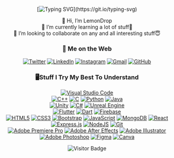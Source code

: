 <div align= "center" markdown="1">

[![Typing SVG](https://readme-typing-svg.herokuapp.com/?center=true&height=60&width=600&size=40&font=Fira+Sans&color=a15fdf&vCenter=true&lines=Flutter+Developer;Unity+GameDev;Competitve+Programmer;Full+Stack+WebDev;)](https://git.io/typing-svg)

👋 Hi, I’m LemonDrop  
🌱 I’m currently learning a lot of stuff🐣  
💞️ I’m looking to collaborate on any and all interesting stuff😇  

### 🔎 Me on the Web
[![Twitter](https://img.shields.io/badge/Twitter-%231DA1F2.svg?style=for-the-badge&logo=Twitter&logoColor=white&link=https://twitter.com/lemondrop847)](https://twitter.com/lemondrop847)
[![LinkedIn](https://img.shields.io/badge/linkedin-%230077B5.svg?style=for-the-badge&logo=linkedin&logoColor=white&link=https://www.linkedin.com/in/nitin-mishra847/)](https://www.linkedin.com/in/nitin-mishra847/)
[![Instagram](https://img.shields.io/badge/Instagram-%23E4405F.svg?style=for-the-badge&logo=Instagram&logoColor=white&link=https://instagram.com/lemon_drop_847/)](https://instagram.com/lemon_drop_847)
[![Gmail](https://img.shields.io/badge/Gmail-D14836?style=for-the-badge&logo=gmail&logoColor=white&link=mailto:awesomenitin847@gmail.com)](mailto:awesomenitin847@gmail.com)
[![GitHub](https://img.shields.io/badge/github-%23121011.svg?style=for-the-badge&logo=github&logoColor=white&link=https://github.com/LemonDrop847)](https://github.com/LemonDrop847)
<!---
### Noob CP profiles  
[![Codechef](https://img.shields.io/badge/dynamic/json?label=CodeChef&query=%24.rating&url=https://competitive-coding-api.herokuapp.com/api/codechef/sherbet_lemon&prefix=Rating%20&color=684273&logo=codechef&logoColor=f5f5dc&labelColor=7b5e47&style=for-the-badge&cacheSeconds=86400)](https://www.codechef.com/users/sherbet_lemon)
[![Codeforces](https://img.shields.io/badge/dynamic/json?&color=1f8acb&logo=codeforces&label=Codeforces&url=https://competitive-coding-api.herokuapp.com/api/codeforces/lemondrop_47&query=%24.rating&prefix=Rating%20&style=for-the-badge&cacheSeconds=86400)](https://codeforces.com/profile/lemondrop_47)
[![Hackerrank](https://img.shields.io/badge/-Hackerrank-2EC866?style=for-the-badge&logo=HackerRank&logoColor=white&link=https://www.hackerrank.com/lemondrop_847)](https://www.hackerrank.com/lemondrop_847)
[![LeetCode](https://img.shields.io/badge/LeetCode-000000?style=for-the-badge&logo=LeetCode&logoColor=#d16c06&link=https://leetcode.com/LemonDrop47/)](https://leetcode.com/LemonDrop47/)
-->
### 🖥️Stuff I Try My Best To Understand

[![Visual Studio Code](https://img.shields.io/badge/Visual%20Studio%20Code-0078d7.svg?style=for-the-badge&logo=visual-studio-code&logoColor=white&link=https://code.visualstudio.com/)](https://code.visualstudio.com/)  
[![C++](https://img.shields.io/badge/c++-%2300599C.svg?style=for-the-badge&logo=c%2B%2B&logoColor=white&link=https://cplusplus.com/)](https://cplusplus.com/)
[![C](https://img.shields.io/badge/c-%2300599C.svg?style=for-the-badge&logo=c&logoColor=white&link=https://www.cprogramming.com/)](https://www.cprogramming.com/)
[![Python](https://img.shields.io/badge/python-3670A0?style=for-the-badge&logo=python&logoColor=ffdd54&link=https://www.python.org/)](https://www.python.org/)
[![Java](https://img.shields.io/badge/java-%23ED8B00.svg?style=for-the-badge&logo=java&logoColor=white&link=https://www.java.com/en/)](https://www.java.com/en/)  
[![Unity](https://img.shields.io/badge/unity-%23000000.svg?style=for-the-badge&logo=unity&logoColor=white&link=https://unity.com/)](https://unity.com/)
[![C#](https://img.shields.io/badge/c%23-%23239120.svg?style=for-the-badge&logo=c-sharp&logoColor=white&link=https://docs.microsoft.com/en-us/dotnet/csharp/)](https://docs.microsoft.com/en-us/dotnet/csharp/)
[![Unreal Engine](https://img.shields.io/badge/unrealengine-%23313131.svg?style=for-the-badge&logo=unrealengine&logoColor=white&link=https://www.unrealengine.com/en-US)](https://www.unrealengine.com/en-US)  
[![Flutter](https://img.shields.io/badge/Flutter-%2302569B.svg?style=for-the-badge&logo=Flutter&logoColor=white&link=https://flutter.dev/)](https://flutter.dev/)
[![Dart](https://img.shields.io/badge/dart-%230175C2.svg?style=for-the-badge&logo=dart&logoColor=white&link=https://dart.dev/)](https://dart.dev/) 
[![Firebase](https://img.shields.io/badge/firebase-%23039BE5.svg?style=for-the-badge&logo=firebase&link=https://firebase.google.com/)](https://firebase.google.com/)  
[![HTML5](https://img.shields.io/badge/html5-%23E34F26.svg?style=for-the-badge&logo=html5&logoColor=white&link=https://devdocs.io/html/)](https://devdocs.io/html/)
[![CSS3](https://img.shields.io/badge/css3-%231572B6.svg?style=for-the-badge&logo=css3&logoColor=white&link=https://devdocs.io/css/)](https://devdocs.io/css/)
[![Bootstrap](https://img.shields.io/badge/bootstrap-%23563D7C.svg?style=for-the-badge&logo=bootstrap&logoColor=white&link=https://getbootstrap.com/)](https://getbootstrap.com/)
[![JavaScript](https://img.shields.io/badge/javascript-%23323330.svg?style=for-the-badge&logo=javascript&logoColor=%23F7DF1E&link=https://javascript.info/)](https://javascript.info/)
[![MongoDB](https://img.shields.io/badge/MongoDB-%234ea94b.svg?style=for-the-badge&logo=mongodb&logoColor=white&link=https://www.mongodb.com/)](https://www.mongodb.com/)
[![React](https://img.shields.io/badge/react-%2320232a.svg?style=for-the-badge&logo=react&logoColor=%2361DAFB&link=https://reactjs.org/)](https://reactjs.org/)
[![Express.js](https://img.shields.io/badge/express.js-%23404d59.svg?style=for-the-badge&logo=express&logoColor=%2361DAFB&link=https://expressjs.com/)](https://expressjs.com/)
[![NodeJS](https://img.shields.io/badge/node.js-6DA55F?style=for-the-badge&logo=node.js&logoColor=white&link=https://nodejs.org/en/)](https://nodejs.org/en/)
[![Git](https://img.shields.io/badge/git-%23F05033.svg?style=for-the-badge&logo=git&logoColor=white&link=https://git-scm.com/)](https://git-scm.com/)  
[![Adobe Premiere Pro](https://img.shields.io/badge/Adobe%20Premiere%20Pro-9999FF.svg?style=for-the-badge&logo=Adobe%20Premiere%20Pro&logoColor=white&link=https://www.adobe.com/products/premiere.html)](https://www.adobe.com/products/premiere.html)
[![Adobe After Effects](https://img.shields.io/badge/Adobe%20After%20Effects-9999FF.svg?style=for-the-badge&logo=Adobe%20After%20Effects&logoColor=white&link=https://www.adobe.com/products/aftereffects.html)](https://www.adobe.com/products/aftereffects.html)
[![Adobe Illustrator](https://img.shields.io/badge/adobe%20illustrator-%23FF9A00.svg?style=for-the-badge&logo=adobe%20illustrator&logoColor=white&link=https://www.adobe.com/products/illustrator.html)](https://www.adobe.com/products/illustrator.html)
[![Adobe Photoshop](https://img.shields.io/badge/adobe%20photoshop-%2331A8FF.svg?style=for-the-badge&logo=adobe%20photoshop&logoColor=white&link=https://www.adobe.com/products/photoshop.html)](https://www.adobe.com/products/photoshop.html)
[![Figma](https://img.shields.io/badge/figma-%23F24E1E.svg?style=for-the-badge&logo=figma&logoColor=white&link=https://www.figma.com/)](https://www.figma.com/)
[![Canva](https://img.shields.io/badge/Canva-%2300C4CC.svg?style=for-the-badge&logo=Canva&logoColor=white&link=https://www.canva.com/)](https://www.canva.com/)

![Visitor Badge](https://komarev.com/ghpvc/?username=LemonDrop847&color=blueviolet&style=for-the-badge&label=Visitors+Here)
</div>

<!---
LemonDrop847/LemonDrop847 is a ✨ special ✨ repository because its `README.md` (this file) appears on your GitHub profile.
You can click the Preview link to take a look at your changes.
--->
